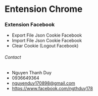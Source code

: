 # Entension Chrome 
### Extension Facebook


* Export File Json Cookie Facebook
* Import File Json Cookie Facebook
* Clear Cookie (Logout Facebook) 

###### Contact 
* Nguyen Thanh Duy
* 0936649364
* nguyenduy170898@gmail.com
* https://www.facebook.com/ngthduy178